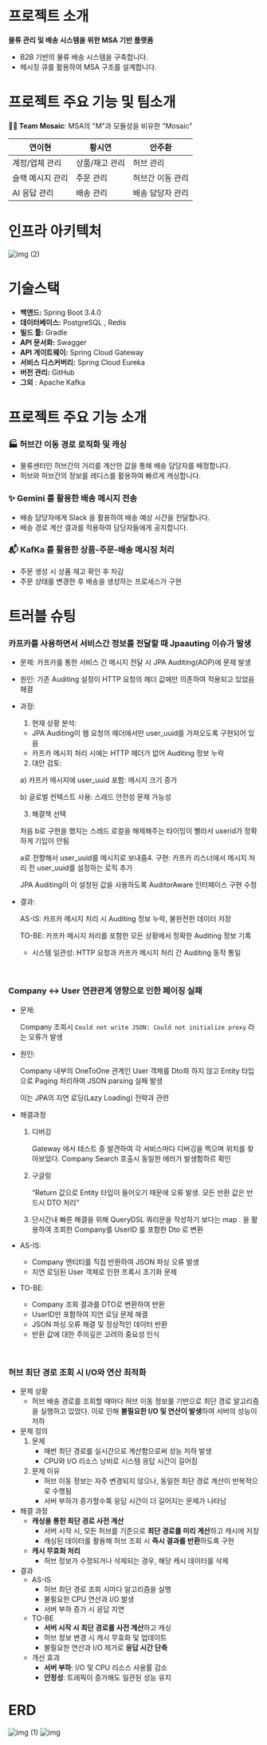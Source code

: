 
# 프로젝트 소개


**물류 관리 및 배송 시스템을 위한 MSA 기반 플랫폼**

-   B2B 기반의 물류 배송 시스템을 구축합니다.
-   메시징 큐를 활용하여 MSA 구조를 설계합니다.

# 프로젝트 주요 기능 및 팀소개

**💁‍♂️ Team Mosaic**: MSA의 "M"과 모듈성을 비유한 "Mosaic"

| **연이현** | **황시연** | **안주환** |
| --- | --- | --- |
| 계정/업체 관리 | 상품/재고 관리 | 허브 관리 |
| 슬랙 메시지 관리 | 주문 관리 | 허브간 이동 관리 |
| AI 응답 관리 | 배송 관리 | 배송 담당자 관리 |





# 인프라 아키텍처

![img (2)](https://github.com/user-attachments/assets/5e9bd947-8103-465b-b10d-fa1a12d2dbe9)

# 기술스택

-   **백엔드:** Spring Boot 3.4.0
-   **데이터베이스:** PostgreSQL , Redis
-   **빌드 툴:** Gradle
-   **API 문서화:** Swagger
-   **API 게이트웨이:** Spring Cloud Gateway
-   **서비스 디스커버리:** Spring Cloud Eureka
-   **버전 관리:** GitHub
-   **그외** : Apache Kafka

# 프로젝트 주요 기능 소개

### 🏭 허브간 이동 경로 로직화 및 캐싱

-   물류센터인 허브간의 거리를 계산한 값을 통해 배송 담당자를 배정합니다.
-   허브와 허브간의 정보를 레디스를 활용하여 빠르게 캐싱합니다.

### ✨ Gemini 를 활용한 배송 메시지 전송

-   배송 담당자에게 Slack 을 활용하여 배송 예상 시간을 전달합니다.
-   배송 경로 계산 결과를 적용하여 담당자들에게 공지합니다.

### 📬 KafKa 를 활용한 상품-주문-배송 메시징 처리

-   주문 생성 시 상품 재고 확인 후 차감 
-   주문 상태를 변경한 후 배송을 생성하는 프로세스가 구현

# 트러블 슈팅


### 카프카를 사용하면서 서비스간 정보를 전달할 때 Jpaauting 이슈가 발생


-   문제: 카프카를 통한 서비스 간 메시지 전달 시 JPA Auditing(AOP)에 문제 발생
    
-   원인: 기존 Auditing 설정이 HTTP 요청의 헤더 값에만 의존하여 적용되고 있었음해결
    
-   과정:
    
    1.  현재 상황 분석:
    
    -   JPA Auditing이 웹 요청의 헤더에서만 user_uuid를 가져오도록 구현되어 있음
    -   카프카 메시지 처리 시에는 HTTP 헤더가 없어 Auditing 정보 누락
    
    2.  대안 검토:
    
    a) 카프카 메시지에 user_uuid 포함: 메시지 크기 증가
    
    b) 글로벌 컨텍스트 사용: 스레드 안전성 문제 가능성
    
    3.  해결책 선택
    
    처음 b로 구현을 했지는 스레드 로컬을 해제해주는 타이밍이 빨라서 userid가 정확하게 기입이 안됨
    
    a로 전향해서 user_uuid를 메시지로 보내줌4. 구현: 카프카 리스너에서 메시지 처리 전 user_uuid를 설정하는 로직 추가
    
    JPA Auditing이 이 설정된 값을 사용하도록 AuditorAware 인터페이스 구현 수정
    
-   결과:
    
    AS-IS: 카프카 메시지 처리 시 Auditing 정보 누락, 불완전한 데이터 저장
    
    TO-BE: 카프카 메시지 처리를 포함한 모든 상황에서 정확한 Auditing 정보 기록
    
    -   시스템 일관성: HTTP 요청과 카프카 메시지 처리 간 Auditing 동작 통일

<br>

### Company ↔ User 연관관계 영향으로 인한 페이징 실패


-   문제:
    
    Company 조회시 `Could not write JSON: Could not initialize proxy` 라는 오류가 발생
    
-   원인:
    
    Company 내부의 OneToOne 관계인 User 객체를 Dto화 하지 않고 Entity 타입으로 Paging 처리하여 JSON parsing 실패 발생
    
    이는 JPA의 지연 로딩(Lazy Loading) 전략과 관련
    
-   해결과정
    
    1.  디버깅
        
        Gateway 에서 테스트 중 발견하여 각 서비스마다 디버깅을 찍으며 위치를 찾아보았다. Company Search 호출시 동일한 에러가 발생함하르 확인
        
    2.  구글링
        
        “Return 값으로 Entity 타입이 들어오기 때문에 오류 발생. 모든 반환 값은 반드시 DTO 처리”
        
    3.  단시간내 빠른 해결을 위해 QueryDSL 쿼리문을 작성하기 보다는 map . 을 활용하여 조회한 Company를 UserID 를 포함한 Dto 로 변환
        
-   AS-IS:
    
    -   Company 엔티티를 직접 반환하여 JSON 파싱 오류 발생
    -   지연 로딩된 User 객체로 인한 프록시 초기화 문제
-   TO-BE:
    
    -   Company 조회 결과를 DTO로 변환하여 반환
    -   UserID만 포함하여 지연 로딩 문제 해결
    -   JSON 파싱 오류 해결 및 정상적인 데이터 반환
    -   반환 값에 대한 주의깊은 고려의 중요성 인식

<br>

### 허브 최단 경로 조회 시 I/O와 연산 최적화

-   문제 상황
    -   허브 배송 경로를 조회할 때마다 허브 이동 정보를 기반으로 최단 경로 알고리즘을 실행하고 있었다. 이로 인해 **불필요한 I/O 및 연산이 발생**하여 서버의 성능이 저하
-   문제 정의
    1.  문제
        -   매번 최단 경로를 실시간으로 계산함으로써 성능 저하 발생
        -   CPU와 I/O 리소스 낭비로 시스템 응답 시간이 길어짐
    2.  문제 이유
        -   허브 이동 정보는 자주 변경되지 않으나, 동일한 최단 경로 계산이 반복적으로 수행됨
        -   서버 부하가 증가할수록 응답 시간이 더 길어지는 문제가 나타남
-   해결 과정
    -   **캐싱을 통한 최단 경로 사전 계산**
        -   서버 시작 시, 모든 허브를 기준으로 **최단 경로를 미리 계산**하고 캐시에 저장
        -   캐싱된 데이터를 활용해 허브 조회 시 **즉시 결과를 반환**하도록 구현
    -   **캐시 무효화 처리**
        -   허브 정보가 수정되거나 삭제되는 경우, 해당 캐시 데이터를 삭제
-   결과
    -   AS-IS
        -   허브 최단 경로 조회 시마다 알고리즘을 실행
        -   불필요한 CPU 연산과 I/O 발생
        -   서버 부하 증가 시 응답 지연
    -   TO-BE
        -   **서버 시작 시 최단 경로를 사전 계산**하고 캐싱
        -   허브 정보 변경 시 캐시 무효화 및 업데이트
        -   불필요한 연산과 I/O 제거로 **응답 시간 단축**
    -   개선 효과
        -   **서버 부하**: I/O 및 CPU 리소스 사용률 감소
        -   **안정성**: 트래픽이 증가해도 일관된 성능 유지

# ERD

![img (1)](https://github.com/user-attachments/assets/fb01f295-4009-4663-a8cf-00d09f79dbb0)
![img](https://github.com/user-attachments/assets/29a360d6-ce2d-4fb3-8ae4-c1f9575020ac)


